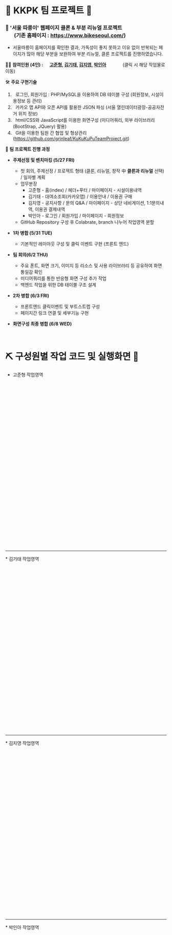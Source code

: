 # 🧩 KKPK 팀 프로젝트 🧩
### 🎯 '서울 따릉이' 웹페이지 클론 & 부분 리뉴얼 프로젝트<br>&nbsp;&nbsp;&nbsp;&nbsp;&nbsp;&nbsp;&nbsp;(기존 홈페이지 : https://www.bikeseoul.com/)
* 서울따릉이 홈페이지를 확인한 결과, 가독성이 좋지 못하고 이유 없이 반복되는 페이지가 많아 해당 부분을 보완하여 부분 리뉴얼, 클론 프로젝트를 진행하였습니다.

🤹‍♀️ <strong>참여인원 (4인) : &nbsp;&nbsp;&nbsp;&nbsp;&nbsp;<a href='#Jun'>고준형</a>, <a href='#Kkt'>김기태</a>, <a href='#Ji'>김지영</a>, <a href='#Inah'>박인아</a></strong> &nbsp;&nbsp;&nbsp;&nbsp;&nbsp;&nbsp;&nbsp;&nbsp;&nbsp;&nbsp;&nbsp;&nbsp;(클릭 시 해당 작업물로 이동)

🛠 <strong>주요 구현기술</strong>
1. &nbsp;&nbsp;로그인, 회원가입 : PHP/MySQL을 이용하여 DB 테이블 구성 (회원정보, 시설이용정보 등 관리)
2. &nbsp;&nbsp;카카오 맵 API와 오픈 API를 활용한 JSON 파싱 (서울 열린데이터광장-공공자전거 위치 정보)
3. &nbsp;&nbsp;html/CSS와 JavaScript를 이용한 화면구성 (미디어쿼리, 외부 라이브러리(BootStrap, JQuery) 활용)
4. &nbsp;&nbsp;Git을 이용한 팀원 간 협업 및 형상관리 (https://github.com/grinleaf/KuKuKuPuTeamProject.git)

📝 <strong>팀 프로젝트 진행 과정</strong>
* <strong>주제선정 및 벤치마킹 (5/27 FRI)</strong>
  * 첫 회의, 주제선정 / 프로젝트 형태 (클론, 리뉴얼, 창작 中 <strong>클론과 리뉴얼</strong> 선택) / 일자별 계획
  * 업무분장
     * 고준형 - 홈(index) / 헤더+푸터 / 마이페이지 - 시설이용내역
     * 김기태 - 대여소조회(카카오맵) / 이용안내 / 이용권 구매
     * 김지영 - 공지사항 / 문의 Q&A / 마이페이지 - 상단 네비게이션, 1:1문의내역, 이용권 결제내역
     * 박인아 - 로그인 / 회원가입 / 마이페이지 - 회원정보
  * GitHub Repository 구성 후 Colabrate, branch 나누어 작업영역 분할
  
* <strong>1차 병합 (5/31 TUE)</strong>
  * 기본적인 레이아웃 구성 및 클릭 이벤트 구현 (프론트 엔드)
* <strong>팀 회의(6/2 THU)</strong>
  * 주요 폰트, 화면 크기, 이미지 등 리소스 및 사용 라이브러리 등 공유하여 화면 통일감 확인
  * 미디어쿼리를 통한 반응형 화면 구성 추가 작업
  * 백엔드 작업을 위한 DB 테이블 구조 설계
* <strong>2차 병합 (6/3 FRI)</strong>
  * 프론트엔드 클릭이벤트 및 부트스트랩 구성
  * 페이지간 링크 연결 및 세부기능 구현
* <strong>화면구성 최종 병합 (6/8 WED)</strong>
<br>

# ⛏ <strong>구성원별 작업 코드 및 실행화면 🔨</strong>

* <a name='Jun'>고준형 작업영역</a>
<br><br><br><br><br><br><br><br><br><br><br><br><br><br><br><br><br><br><br><br><br><br><br><br><br><br><br><br><br><br><br><br>
<hr>
* <a name='Kkt'>김기태 작업영역</a>
<br><br><br><br><br><br><br><br><br><br><br><br><br><br><br><br><br><br><br><br><br><br><br><br><br><br><br><br><br><br><br><br>
<hr>
* <a name='Ji'>김지영 작업영역</a>
<br><br><br><br><br><br><br><br><br><br><br><br><br><br><br><br><br><br><br><br><br><br><br><br><br><br><br><br><br><br><br><br>
<hr>
* <a name='Inah'>박인아 작업영역</a>
<br><br><br><br><br><br><br><br><br><br><br><br><br><br><br><br><br><br><br><br><br><br><br><br><br><br><br><br><br><br><br><br>
